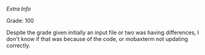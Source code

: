 *Extra Info*

Grade: 100

Despite the grade given initially an input file or two was having differences, I don't know if that was because of the code, or mobaxterm not updating correctly. 
